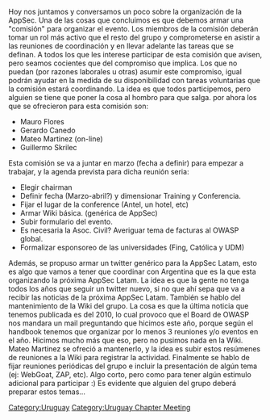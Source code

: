 Hoy nos juntamos y conversamos un poco sobre la organización de la
AppSec. Una de las cosas que concluimos es que debemos armar una
"comisión" para organizar el evento. Los miembros de la comisión
deberán tomar un rol más activo que el resto del grupo y comprometerse
en asistir a las reuniones de coordinación y en llevar adelante las
tareas que se definan. A todos los que les interese participar de esta
comisión que avisen, pero seamos cocientes que del compromiso que
implica. Los que no puedan (por razones laborales u otras) asumir este
compromiso, igual podrán ayudar en la medida de su disponibilidad con
tareas voluntarias que la comisión estará coordinando. La idea es que
todos participemos, pero alguien se tiene que poner la cosa al hombro
para que salga. por ahora los que se ofrecieron para esta comisión son:

  - Mauro Flores
  - Gerardo Canedo
  - Mateo Martinez (on-line)
  - Guillermo Skrilec


Esta comisión se va a juntar en marzo (fecha a definir) para empezar a
trabajar, y la agenda prevista para dicha reunión seria:

  - Elegir chairman
  - Definir fecha (Marzo-abril?) y dimensionar Training y Conferencia.
  - Fijar el lugar de la conference (Antel, un hotel, etc)
  - Armar Wiki básica. (genérica de AppSec)
  - Subir formulario del evento.
  - Es necesaria la Asoc. Civil? Averiguar tema de facturas al OWASP
    global.
  - Formalizar esponsoreo de las universidades (Fing, Católica y UDM)



Además, se propuso armar un twitter genérico para la AppSec Latam, esto
es algo que vamos a tener que coordinar con Argentina que es la que esta
organizando la próxima AppSec Latam. La idea es que la gente no tenga
todos los años que seguir un twitter nuevo, si no que ahí sepa que va a
recibir las noticias de la próxima AppSec Latam.
También se hablo del mantenimiento de la Wiki del grupo. La cosa es que
la última noticia que tenemos publicada es del 2010, lo cual provoco que
el Board de OWASP nos mandara un mail preguntando que hicimos este año,
porque según el handbook tenemos que organizar por lo menos 3 reuniones
y/o eventos en el año. Hicimos mucho más que eso, pero no pusimos nada
en la Wiki. Mateo Martinez se ofreció a mantenerlo, y la idea es subir
estos resúmenes de reuniones a la Wiki para registrar la actividad.
Finalmente se hablo de fijar reuniones periódicas del grupo e incluir la
presentación de algún tema (ej: WebGoat, ZAP, etc). Algo corto, pero
como para tener algún estimulo adicional para participar :) Es evidente
que alguien del grupo deberá preparar estos temas...

[Category:Uruguay](Category:Uruguay "wikilink") [Category:Uruguay
Chapter Meeting](Category:Uruguay_Chapter_Meeting "wikilink")